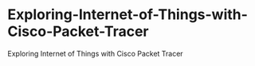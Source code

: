 # Exploring-Internet-of-Things-with-Cisco-Packet-Tracer
Exploring Internet of Things with Cisco Packet Tracer
